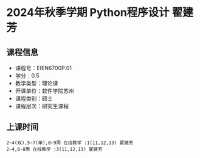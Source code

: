 # 2024年秋季学期 Python程序设计 翟建芳






## 课程信息

- 课程号：EIEN6700P.01
- 学分：0.5
- 教学类型：理论课
- 开课单位：软件学院苏州
- 课程类别：硕士
- 课程层次：研究生课程

## 上课时间

```
2~4(双),5~7(单),8~9周 在线教学 :1(11,12,13) 翟建芳
2~4,6~8周 在线教学 :3(11,12,13) 翟建芳
```

